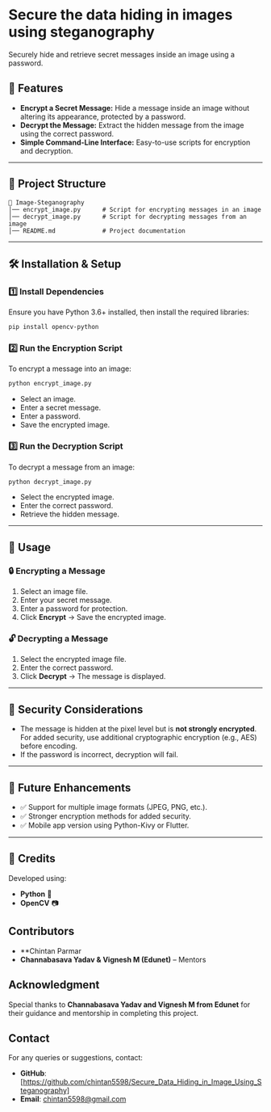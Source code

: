 # Secure the data hiding in images using steganography 
Securely hide and retrieve secret messages inside an image using a password.

## 📌 Features
- **Encrypt a Secret Message:** Hide a message inside an image without altering its appearance, protected by a password.
- **Decrypt the Message:** Extract the hidden message from the image using the correct password.
- **Simple Command-Line Interface:** Easy-to-use scripts for encryption and decryption.

---

## 📂 Project Structure
```
📁 Image-Steganography
│── encrypt_image.py      # Script for encrypting messages in an image
│── decrypt_image.py      # Script for decrypting messages from an image
│── README.md             # Project documentation
```

---

## 🛠 Installation & Setup

### 1️⃣ Install Dependencies
Ensure you have Python 3.6+ installed, then install the required libraries:
```bash
pip install opencv-python
```

### 2️⃣ Run the Encryption Script
To encrypt a message into an image:
```bash
python encrypt_image.py
```
- Select an image.
- Enter a secret message.
- Enter a password.
- Save the encrypted image.

### 3️⃣ Run the Decryption Script
To decrypt a message from an image:
```bash
python decrypt_image.py
```
- Select the encrypted image.
- Enter the correct password.
- Retrieve the hidden message.

---

## 🎯 Usage

### 🔒 Encrypting a Message
1. Select an image file.
2. Enter your secret message.
3. Enter a password for protection.
4. Click **Encrypt** → Save the encrypted image.

### 🔓 Decrypting a Message
1. Select the encrypted image file.
2. Enter the correct password.
3. Click **Decrypt** → The message is displayed.

---

## 🔐 Security Considerations
- The message is hidden at the pixel level but is **not strongly encrypted**. For added security, use additional cryptographic encryption (e.g., AES) before encoding.
- If the password is incorrect, decryption will fail.

---

## 🚀 Future Enhancements
- ✅ Support for multiple image formats (JPEG, PNG, etc.).
- ✅ Stronger encryption methods for added security.
- ✅ Mobile app version using Python-Kivy or Flutter.

---

## 🎨 Credits
Developed using:
- **Python** 🐍
- **OpenCV** 📷


## Contributors
- **Chintan Parmar
- **Channabasava Yadav & Vignesh M (Edunet)** – Mentors

## Acknowledgment
Special thanks to **Channabasava Yadav and Vignesh M from Edunet** for their guidance and mentorship in completing this project.

## Contact
For any queries or suggestions, contact:
- **GitHub**:[https://github.com/chintan5598/Secure_Data_Hiding_in_Image_Using_Steganography]
- **Email**: chintan5598@gmail.com
